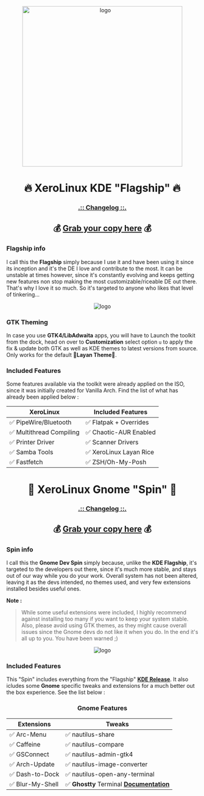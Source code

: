 <p align="center">
    <img width="420" src="https://i.imgur.com/QWqMIsr.png" alt="logo">
</p>

<h1 align="center">🔥 XeroLinux KDE "Flagship" 🔥</h1>

<h3 align="center"><a href="https://github.com/XeroLinuxDev/xero-build/blob/main/Changelog.md#flagship-kde-edition" target="_blank"><strong>.:: Changelog ::.</strong></a></h3>

<h2 align="center">💰 <a href="https://ko-fi.com/s/cf9def9630" target="_blank"><strong>Grab your copy here</strong></a> 💰</h2>

### Flagship info

I call this the **Flagship** simply because I use it and have been using it since its inception and it's the DE I love and contribute to the most. It can be unstable at times however, since it's constantly evolving and keeps getting new features non stop making the most customizable/riceable DE out there. That's why I love it so much. So it's targeted to anyone who likes that level of tinkering...

<p align="center">
    <img src="https://i.imgur.com/ejZ1ZQv.png" alt="logo">
</p>

### GTK Theming

In case you use **GTK4/LibAdwaita** apps, you will have to Launch the toolkit from the dock, head on over to **Customization** select option `u` to apply the fix & update both GTK as well as KDE themes to latest versions from source. Only works for the default 🎨**Layan Theme**🎨.

### Included Features

Some features available via the toolkit were already applied on the ISO, since it was initially created for Vanilla Arch. Find the list of what has already been applied below :

<div align="center">

| XeroLinux                | Included Features       |
| ----------------------   | ----------------------  |
| ✅ PipeWire/Bluetooth    | ✅ Flatpak + Overrides  |
| ✅ Multithread Compiling | ✅ Chaotic-AUR Enabled  |
| ✅ Printer Driver        | ✅ Scanner Drivers      |
| ✅ Samba Tools           | ✅ XeroLinux Layan Rice |
| ✅ Fastfetch             | ✅ ZSH/Oh-My-Posh           |

</div>

<h1 align="center">🦁 XeroLinux Gnome "Spin" 🦁</h1>

<h3 align="center"><a href="https://github.com/XeroLinuxDev/xero-build/blob/main/Changelog.md#gnome-dev-spin" target="_blank"><strong>.:: Changelog ::.</strong></a></h3>

<h2 align="center">💰 <a href="https://ko-fi.com/s/f32b6689b9" target="_blank"><strong>Grab your copy here</strong></a> 💰</h2>

### Spin info

I call this the **Gnome Dev Spin** simply because, unlike the **KDE Flagship**, it's targeted to the developers out there, since it's much more stable, and stays out of our way while you do your work. Overall system has not been altered, leaving it as the devs intended, no themes used, and very few extensions installed besides useful ones.

**Note :** 

> While some useful extensions were included, I highly recommend against installing too many if you want to keep your system stable. Also, please avoid using GTK themes, as they might cause overall issues since the Gnome devs do not like it when you do. In the end it's all up to you. You have been warned ;)

<p align="center">
    <img src="https://i.imgur.com/mNoCq0Q.jpeg" alt="logo">
</p>

### Included Features

This "Spin" includes everything from the "Flagship" [**KDE Release**](https://github.com/XeroLinuxDev/xero-build). It also icludes some **Gnome** specific tweaks and extensions for a much better out the box experience. See the list below :

<h3 align="center">Gnome Features</h3>

<div align="center">

| Extensions               | Tweaks                 |
| ----------------------   | ----------------------  |
| ✅ Arc-Menu              | ✅ nautilus-share       |
| ✅ Caffeine              | ✅ nautilus-compare     |
| ✅ GSConnect             | ✅ nautilus-admin-gtk4  |
| ✅ Arch-Update           | ✅ nautilus-image-converter |
| ✅ Dash-to-Dock          | ✅ nautilus-open-any-terminal |
| ✅ Blur-My-Shell         | ✅ **Ghostty** Terminal [**Documentation**](https://ghostty.org/docs/config/reference) |

</div>

